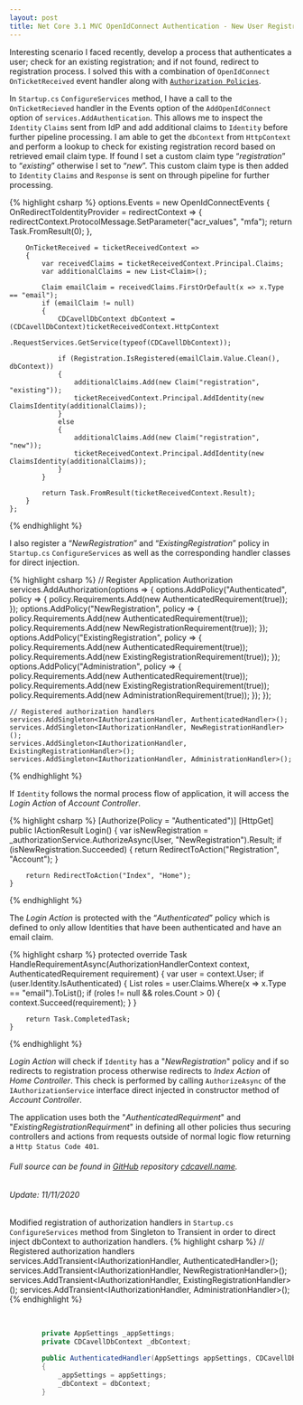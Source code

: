 ```yaml
---
layout: post
title: Net Core 3.1 MVC OpenIdConnect Authentication - New User Registration
---
```


Interesting scenario I faced recently, develop a process that authenticates a user; check for an existing registration; and if not found, redirect to registration process. I solved this with a combination of `OpenIdConnect` `OnTicketReceived` event handler along with [`Authorization Policies`](https://docs.microsoft.com/en-us/aspnet/core/security/authorization/policies?view=aspnetcore-3.1).

In `Startup.cs` `ConfigureServices` method, I have a call to the `OnTicketRecieved` handler in the Events option of the `AddOpenIdConnect` option of `services.AddAuthentication`. This allows me to inspect the `Identity` `Claims` sent from IdP and add additional claims to `Identity` before further pipeline processing. I am able to get the `dbContext` from `HttpContext` and perform a lookup to check for existing registration record based on retrieved email claim type. If found I set a custom claim type “_registration_” to “_existing_” otherwise I set to “_new_”. This custom claim type is then added to `Identity` `Claims` and `Response` is sent on through pipeline for further processing.

{% highlight csharp %}
    options.Events = new OpenIdConnectEvents
    {
        OnRedirectToIdentityProvider = redirectContext =>
        {
            redirectContext.ProtocolMessage.SetParameter("acr_values", "mfa");
            return Task.FromResult(0);
        },

        OnTicketReceived = ticketReceivedContext =>
        {
            var receivedClaims = ticketReceivedContext.Principal.Claims;
            var additionalClaims = new List<Claim>();

            Claim emailClaim = receivedClaims.FirstOrDefault(x => x.Type == "email");
            if (emailClaim != null)
            {
                CDCavellDbContext dbContext = (CDCavellDbContext)ticketReceivedContext.HttpContext
                    .RequestServices.GetService(typeof(CDCavellDbContext));

                if (Registration.IsRegistered(emailClaim.Value.Clean(), dbContext))
                {
                    additionalClaims.Add(new Claim("registration", "existing"));
                    ticketReceivedContext.Principal.AddIdentity(new ClaimsIdentity(additionalClaims));
                }
                else
                {
                    additionalClaims.Add(new Claim("registration", "new"));
                    ticketReceivedContext.Principal.AddIdentity(new ClaimsIdentity(additionalClaims));
                }
            }

            return Task.FromResult(ticketReceivedContext.Result); 
        }
    };
{% endhighlight %}


I also register a “_NewRegistration_” and “_ExistingRegistration_” policy in `Startup.cs` `ConfigureServices` as well as the corresponding handler classes for direct injection.

{% highlight csharp %}
    // Register Application Authorization
    services.AddAuthorization(options =>
    {
        options.AddPolicy("Authenticated", policy =>
        {
            policy.Requirements.Add(new AuthenticatedRequirement(true));
        });
        options.AddPolicy("NewRegistration", policy =>
        {
            policy.Requirements.Add(new AuthenticatedRequirement(true));
            policy.Requirements.Add(new NewRegistrationRequirement(true));
        });
        options.AddPolicy("ExistingRegistration", policy =>
        {
            policy.Requirements.Add(new AuthenticatedRequirement(true));
            policy.Requirements.Add(new ExistingRegistrationRequirement(true));
        });
        options.AddPolicy("Administration", policy =>
        {
            policy.Requirements.Add(new AuthenticatedRequirement(true));
            policy.Requirements.Add(new ExistingRegistrationRequirement(true));
            policy.Requirements.Add(new AdministrationRequirement(true));
        });
    });

    // Registered authorization handlers
    services.AddSingleton<IAuthorizationHandler, AuthenticatedHandler>();
    services.AddSingleton<IAuthorizationHandler, NewRegistrationHandler>();
    services.AddSingleton<IAuthorizationHandler, ExistingRegistrationHandler>();
    services.AddSingleton<IAuthorizationHandler, AdministrationHandler>();
{% endhighlight %}

If `Identity` follows the normal process flow of application, it will access the _Login Action_ of _Account Controller_. 

{% highlight csharp %}
    [Authorize(Policy = "Authenticated")]
    [HttpGet]
    public IActionResult Login()
    {
        var isNewRegistration = _authorizationService.AuthorizeAsync(User, "NewRegistration").Result;
        if (isNewRegistration.Succeeded)
        {
            return RedirectToAction("Registration", "Account");
        }

        return RedirectToAction("Index", "Home");
    }
{% endhighlight %}

The _Login Action_ is protected with the “_Authenticated_” policy which is defined to only allow Identities that have been authenticated and have an email claim.

{% highlight csharp %}
    protected override Task HandleRequirementAsync(AuthorizationHandlerContext context, AuthenticatedRequirement requirement)
    {
        var user = context.User;
        if (user.Identity.IsAuthenticated)
        {
            List<Claim> roles = user.Claims.Where(x => x.Type == "email").ToList();
            if (roles != null && roles.Count > 0)
            {
                context.Succeed(requirement);
            }
        }

        return Task.CompletedTask;
    }
{% endhighlight %}

_Login Action_ will check if `Identity` has a "_NewRegistration_" policy and if so redirects to registration process otherwise redirects to _Index Action_ of _Home Controller_. This check is performed by calling `AuthorizeAsync` of the `IAuthorizationService` interface direct injected in constructor method of _Account Controller_.

The application uses both the "_AuthenticatedRequirment_" and "_ExistingRegistrationRequirment_" in defining all other policies thus securing controllers and actions from requests outside of normal logic flow returning a `Http Status Code 401`.

###### Full source can be found in [GitHub](https://github.com/) repository [cdcavell.name](https://github.com/cdcavell/cdcavell.name).

###### Update: 11/11/2020

Modified registration of authorization handlers in `Startup.cs` `ConfigureServices` method from Singleton to Transient in order to direct inject dbContext to authorization handlers.
{% highlight csharp %}
        // Registered authorization handlers
        services.AddTransient<IAuthorizationHandler, AuthenticatedHandler>();
        services.AddTransient<IAuthorizationHandler, NewRegistrationHandler>();
        services.AddTransient<IAuthorizationHandler, ExistingRegistrationHandler>();
        services.AddTransient<IAuthorizationHandler, AdministrationHandler>();
{% endhighlight %} 

<br />

``` csharp 
        private AppSettings _appSettings;
        private CDCavellDbContext _dbContext;

        public AuthenticatedHandler(AppSettings appSettings, CDCavellDbContext dbContext)
        {
            _appSettings = appSettings;
            _dbContext = dbContext;
        }
```
